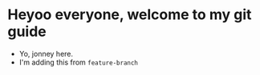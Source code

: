 # Heyoo everyone, welcome to my git guide


- Yo, jonney here. 
- I'm adding this from `feature-branch`